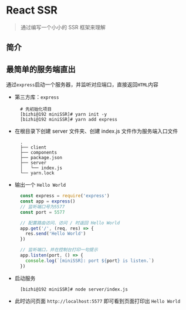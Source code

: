 # React SSR

> 通过编写一个小小的 SSR 框架来理解

## 简介

## 最简单的服务端直出

通过`express`启动一个服务器，并监听对应端口，直接返回`HTML`内容

- 第三方库：`express`

  ```shell
    # 先初始化项目
    [bizhi@192 miniSSR]# yarn init -y
    [bizhi@192 miniSSR]# yarn add express
  ```

- 在根目录下创建 server 文件夹、创建 index.js 文件作为服务端入口文件

  ```
    .
    ├── client
    ├── components
    ├── package.json
    ├── server
    │   └── index.js
    └── yarn.lock
  ```

- 输出一个 `Hello World`

  ```js
    const express = require('express')
    const app = express()
    // 监听端口号为5577
    const port = 5577 

    // 配置路由访问、访问 / 时返回 Hello World
    app.get('/', (req, res) => {
      res.send('Hello World')
    })

    // 监听端口，并在控制台打印一句提示
    app.listen(port, () => {
      console.log(`[miniSSR]: port ${port} is listen.`)
    })
  ```

- 启动服务

  ```shell
    [bizhi@192 miniSSR]# node server/index.js
  ```

- 此时访问页面 `http://localhost:5577` 即可看到页面打印出 `Hello World`